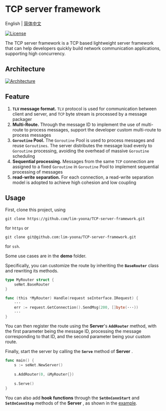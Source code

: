 # TCP server framework
English | [简体中文](README-CN.md)

[![License](https://img.shields.io/github/license/lim-yoona/Golang-Design-Patterns)](LICENSE)

The TCP server framework is a TCP based lightweight server framework that can help developers quickly build network communication applications, supporting high concurrency.  

## Architecture  

[![Architecture](https://s11.ax1x.com/2024/02/17/pFJ95Ix.md.png)](https://imgse.com/i/pFJ95Ix)  

## Feature

1. **`TLV` message format.** `TLV` protocol is used for communication between client and server, and `TCP` byte stream is processed by a message packager  
2. **Multi-Route.** Through the message ID to implement the use of multi-route to process messages, support the developer custom multi-route to process messages  
3. **`Goroutine` Pool.** The `Goroutine` Pool is used to process messages and reuse `Goroutines`. The server distributes the message load evenly to `Goroutine` processing, avoiding the overhead of massive `Goroutine` scheduling  
4. **Sequential processing.** Messages from the same `TCP` connection are assigned to a fixed `Goroutine` in `Goroutine` Pool to implement sequential processing of messages  
5. **read-write separation.** For each connection, a read-write separation model is adopted to achieve high cohesion and low coupling  

## Usage

First, clone this project, using
```shell
git clone https://github.com/lim-yoona/TCP-server-framework.git
```
for `https` or 
```shell
git clone git@github.com:lim-yoona/TCP-server-framework.git
```
for `ssh`.  

Some use cases are in the **demo** folder.   

Specifically, you can customize the route by inheriting the **`BaseRouter`** class and rewriting its methods.  

```go
type MyRouter struct {
	seNet.BaseRouter
}

func (this *MyRouter) Handle(request seInterface.IRequest) {
	···
	err := request.GetConnection().SendMsg(200, []byte(···))
	···
}
```

You can then register the route using the **Server**'s **`AddRouter`** method, with the first parameter being the message ID, processing the message corresponding to that ID, and the second parameter being your custom route.  

Finally, start the server by calling the **`Serve`** method of **Server** .  

```go
func main() {
	s := seNet.NewServer()
	
	s.AddRouter(0, &MyRouter{})
	
	s.Serve()
}
```

You can also add **hook functions** through the **`SetOnConnStart`** and **`SetOnConnStop`** methods of the **Server** , as shown in the [example](https://github.com/lim-yoona/TCP-server-framework/tree/main/demo/v1.0).   


